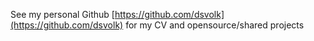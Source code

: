 See my personal Github [https://github.com/dsvolk](https://github.com/dsvolk) for my CV and opensource/shared projects
